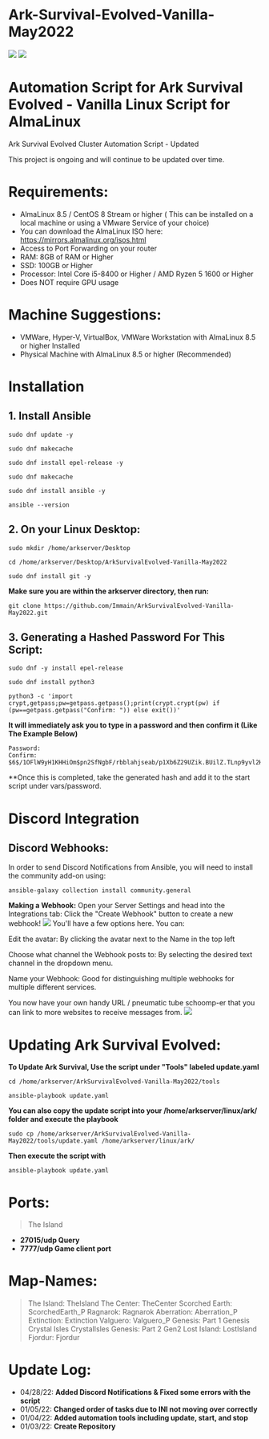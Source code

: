 # Ark-Survival-Evolved-Vanilla-May2022
<img src=https://almalinux.org/static/images/logo.svg>
<img src=https://playpc.io/wp-content/uploads/2020/08/ark-sruvival-evolved-wallpaper.jpg>

# Automation Script for Ark Survival Evolved - Vanilla Linux Script for AlmaLinux

Ark Survival Evolved Cluster Automation Script - Updated

This project is ongoing and will continue to be updated over time.

# Requirements: 
- AlmaLinux 8.5 / CentOS 8 Stream or higher ( This can be installed on a local machine or using a VMware Service of your choice)
- You can download the AlmaLinux ISO here: https://mirrors.almalinux.org/isos.html
- Access to Port Forwarding on your router
- RAM: 8GB of RAM or Higher
- SSD: 100GB or Higher
- Processor: Intel Core i5-8400 or Higher / AMD Ryzen 5 1600 or Higher
- Does NOT require GPU usage

# Machine Suggestions:
- VMWare, Hyper-V, VirtualBox, VMWare Workstation with AlmaLinux 8.5 or higher Installed
- Physical Machine with AlmaLinux 8.5 or higher (Recommended) 

# Installation

## 1. Install Ansible
```
sudo dnf update -y
```
```
sudo dnf makecache
```
```
sudo dnf install epel-release -y
```
```
sudo dnf makecache
```
```
sudo dnf install ansible -y
```
```
ansible --version
```

## 2. On your Linux Desktop:
```
sudo mkdir /home/arkserver/Desktop
```
```
cd /home/arkserver/Desktop/ArkSurvivalEvolved-Vanilla-May2022
```
```
sudo dnf install git -y
```
**Make sure you are within the arkserver directory, then run:**
```
git clone https://github.com/Immain/ArkSurvivalEvolved-Vanilla-May2022.git
```

## 3. Generating a Hashed Password For This Script:
```
sudo dnf -y install epel-release
```
```
sudo dnf install python3
```
```
python3 -c 'import crypt,getpass;pw=getpass.getpass();print(crypt.crypt(pw) if (pw==getpass.getpass("Confirm: ")) else exit())'
```
**It will immediately ask you to type in a password and then confirm it (Like The Example Below)**
```
Password: 
Confirm: 
$6$/1OFlW9yH1KHHiOm$pn2SfNgbF/rbblahjseab/p1Xb6Z29UZik.BUilZ.TLnp9yvl2HViB3fs8XdVteboeioss7o2A4g1IYxw.TFJ/
```
**Once this is completed, take the generated hash and add it to the start script under vars/password.

# Discord Integration

## Discord Webhooks:
In order to send Discord Notifications from Ansible, you will need to install the community add-on using:
```
ansible-galaxy collection install community.general
```
**Making a Webhook:**
Open your Server Settings and head into the Integrations tab:
Click the "Create Webhook" button to create a new webhook!
<img src=https://support.discord.com/hc/article_attachments/1500000463501/Screen_Shot_2020-12-15_at_4.41.53_PM.png>
You'll have a few options here. You can:

Edit the avatar: By clicking the avatar next to the Name in the top left

Choose what channel the Webhook posts to: By selecting the desired text channel in the  dropdown menu.

Name your Webhook: Good for distinguishing multiple webhooks for multiple different services.

You now have your own handy URL / pneumatic tube schoomp-er that you can link to more websites to receive messages from. 
<img src=https://support.discord.com/hc/article_attachments/360101553853/Screen_Shot_2020-12-15_at_4.51.38_PM.png>

# Updating Ark Survival Evolved:
**To Update Ark Survival, Use the script under "Tools" labeled update.yaml**
```
cd /home/arkserver/ArkSurvivalEvolved-Vanilla-May2022/tools
```
```
ansible-playbook update.yaml
```
**You can also copy the update script into your /home/arkserver/linux/ark/ folder and execute the playbook**
```
sudo cp /home/arkserver/ArkSurvivalEvolved-Vanilla-May2022/tools/update.yaml /home/arkserver/linux/ark/
```
**Then execute the script with**
```
ansible-playbook update.yaml
```
# Ports:
> The Island
 - **27015/udp Query**
 - **7777/udp Game client port**

# Map-Names:
> The Island:	TheIsland
> The Center:	TheCenter
> Scorched Earth:	ScorchedEarth_P
> Ragnarok:	Ragnarok
> Aberration:	Aberration_P
> Extinction:	Extinction
> Valguero:	Valguero_P
> Genesis: Part 1	Genesis
> Crystal Isles	CrystalIsles
> Genesis: Part 2	Gen2
> Lost Island:	LostIsland
> Fjordur: Fjordur

# Update Log:
- 04/28/22: **Added Discord Notifications & Fixed some errors with the script**
- 01/05/22: **Changed order of tasks due to INI not moving over correctly**
- 01/04/22: **Added automation tools including update, start, and stop**
- 01/03/22: **Create Repository**
